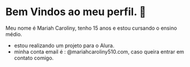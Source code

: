 # Bem Vindos ao meu perfil. 🤍
Meu nome é Mariah Caroliny, tenho 15 anos e estou cursando o ensino médio.

- estou realizando um projeto para o Alura.
- minha conta email é : @mariahcaroliny510.com, caso queira entrar em contato comigo.
